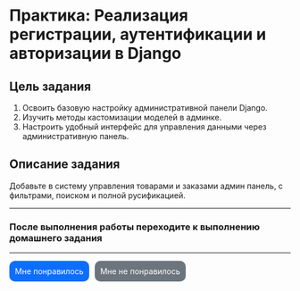 # **Практика: Реализация регистрации, аутентификации и авторизации в Django**

## **Цель задания**

1. Освоить базовую настройку административной панели Django.
2. Изучить методы кастомизации моделей в админке.
3. Настроить удобный интерфейс для управления данными через административную панель.

## **Описание задания**

Добавьте в систему управления товарами и заказами админ панель, с фильтрами, поиском и полной русификацией.


---


### После выполнения работы переходите к выполнению домашнего задания

---

<div style="display: flex; padding-bottom: 40px; gap: 10px;">
  <a style="
    display: block;
    text-decoration: none;
    color: white;
    padding: 10px;
    border-radius: 10px;
    background: #0d6efd;" href="https://forms.gle/224CibgUdUJPbi6u9">Мне понравилось</a>
  <a style="
    display: block;
    text-decoration: none;
    color: white;
    padding: 10px;
    border-radius: 10px;
    background: #6c757d;" href="https://forms.gle/224CibgUdUJPbi6u9">Мне не понравилось</a>
</div>
